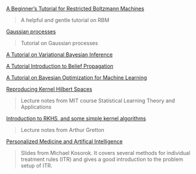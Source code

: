 [A Beginner’s Tutorial for Restricted Boltzmann Machines](https://deeplearning4j.org/restrictedboltzmannmachine)

> A helpful and gentle tutorial on RBM

[Gaussian processes](http://cs229.stanford.edu/section/cs229-gaussian_processes.pdf)

> Tutorial on Gaussian processes

[A Tutorial on Variational Bayesian Inference](http://www.orchid.ac.uk/eprints/40/1/fox_vbtut.pdf)

[A Tutorial Introduction to Belief Propagation](http://computerrobotvision.org/2009/tutorial_day/crv09_belief_propagation_v2.pdf)

[A Tutorial on Bayesian Optimization for Machine Learning](https://www.iro.umontreal.ca/~bengioy/cifar/NCAP2014-summerschool/slides/Ryan_adams_140814_bayesopt_ncap.pdf)

[Reproducing Kernel Hilbert Spaces](http://www.mit.edu/~9.520/scribe-notes/class03_gdurett.pdf)

> Lecture notes from MIT course Statistical Learning Theory and Applications

[Introduction to RKHS, and some simple kernel algorithms](http://www.gatsby.ucl.ac.uk/~gretton/coursefiles/lecture4_introToRKHS.pdf)

> Lecture notes from Arthur Gretton

[Personalized Medicine and Artifical Intelligence](http://www.stat.purdue.edu/symp2012/slides/session_15/Kosorok.pdf)

> Slides from Michael Kosorok. It covers several methods for individual treatment rules (ITR) and gives a good introduction to the problem setup of ITR.


